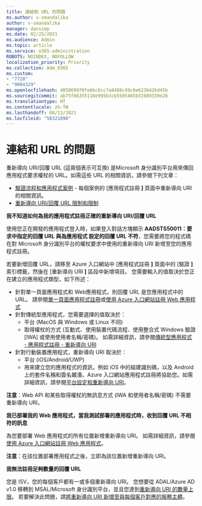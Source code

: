 ```yaml
---
title: 連結和 URL 的問題
ms.author: v-smandalika
author: v-smandalika
manager: dansimp
ms.date: 02/25/2021
ms.audience: Admin
ms.topic: article
ms.service: o365-administration
ROBOTS: NOINDEX, NOFOLLOW
localization_priority: Priority
ms.collection: Adm_O365
ms.custom:
- "7720"
- "9004329"
ms.openlocfilehash: d85069970fe6bc6cc7a8488c49c0e6236426d45b
ms.sourcegitcommit: ab75f66355116e995b3cb5505465b31989339e28
ms.translationtype: HT
ms.contentlocale: zh-TW
ms.lasthandoff: 08/13/2021
ms.locfileid: "58321898"
---
```

# <a name="issues-with-links-and-urls"></a>連結和 URL 的問題

重新導向 URI/回覆 URL (這兩個表示可互換) 是Microsoft 身分識別平台用來傳回應用程式要求權杖的 URL。如需這些 URL 的相關資訊，請參閱下列文章：

- [驗證流程和應用程式案例](https://docs.microsoft.com/azure/active-directory/develop/authentication-flows-app-scenarios) - 每個案例的 [應用程式註冊 **]** 頁面中重新導向 URI 的相關資訊。
- [重新導向 URI/回覆 URL 限制和限制](https://docs.microsoft.com/azure/active-directory/develop/reply-url)

**我不知道如何為我的應用程式註冊正確的重新導向 URI/回覆 URL**

使用您正在開發的應用程式登入時，如果登入對話方塊顯示 **AADSTS50011：要求中指定的回覆 URL 與為應用程式 <your app ID> 設定的回覆 URL 不符**，您需要將您的程式碼在對 Microsoft 身分識別平台的權杖要求中使用的重新導向 URI 新增至您的應用程式註冊。

若要新增回覆 URL，請移至 Azure 入口網站中 [應用程式註冊 **]** 頁面中的 [驗證 **]** 索引標籤，然後在 [重新導向 URI **]** 區段中新增項目。 您需要輸入的值取決於您正在建立的應用程式類型，如下所述：

- 針對單一頁面應用程式和 Web應用程式，則回覆 URL 是您應用程式中的 URL。 請參閱[單一頁面應用程式註冊](https://docs.microsoft.com/azure/active-directory/develop/scenario-spa-app-registration#register-a-redirect-uri)或[使用 Azure 入口網站註冊 Web 應用程式](https://docs.microsoft.com/azure/active-directory/develop/scenario-web-app-sign-user-app-registration?tabs=aspnetcore#register-an-app-using-azure-portal)
- 針對傳統型應用程式，您需要選擇的值取決於：
    - 平台 (MacOS 與 Windows 或 Linux 不同)
    - 取得權杖的方式 (互動式、使用裝置代碼流程、使用整合式 Windows 驗證 [IWA] 或使用使用者名稱/密碼)。
    如需詳細資訊，請參閱[傳統型應用程式 - 應用程式註冊 - 重新導向 URI](https://docs.microsoft.com/azure/active-directory/develop/scenario-desktop-app-registration#redirect-uris)
- 針對行動裝置應用程式，重新導向 URI 取決於：
    - 平台 (iOS/Android/UWP)
    - 用來建立您的應用程式的資訊，例如 iOS 中的組建識別碼，以及 Android 上的套件名稱和簽名雜湊。Azure 入口網站應用程式註冊將協助您。如需詳細資訊，請參閱[平台設定和重新導向 URI](https://docs.microsoft.com/azure/active-directory/develop/scenario-mobile-app-registration#platform-configuration-and-redirect-uris)。

**注意**：Web API 和某些取得權杖的無訊息方式 (IWA 和使用者名稱/密碼) 不需要重新導向 URI。

**我已部署我的 Web 應用程式，當我測試部署的應用程式時，收到回覆 URL 不相符的訊息**

為您要部署 Web 應用程式的所有位置新增重新導向 URI。 如需詳細資訊，請參閱[使用 Azure 入口網站註冊 Web 應用程式](https://docs.microsoft.com/azure/active-directory/develop/scenario-web-app-sign-user-app-registration)。

**注意**：在該位置部署應用程式之後，立即為該位置新增重新導向 URI。

**我無法註冊足夠數量的回覆 URL**

您是 ISV，您的每個客戶都有一或多個重新導向 URI。 您想要從 ADAL/Azure AD v1.0 移轉到 MSAL/Microsoft 身分識別平台，並且您達到[重新導向 URI 的數量上限](https://docs.microsoft.com/azure/active-directory/develop/reply-url#maximum-number-of-redirect-uris)。 若要解決此問題，請[將重新導向 URI 新增至與每個客戶對應的服務主體](https://docs.microsoft.com/azure/active-directory/develop/reply-url#add-redirect-uris-to-service-principals)。
